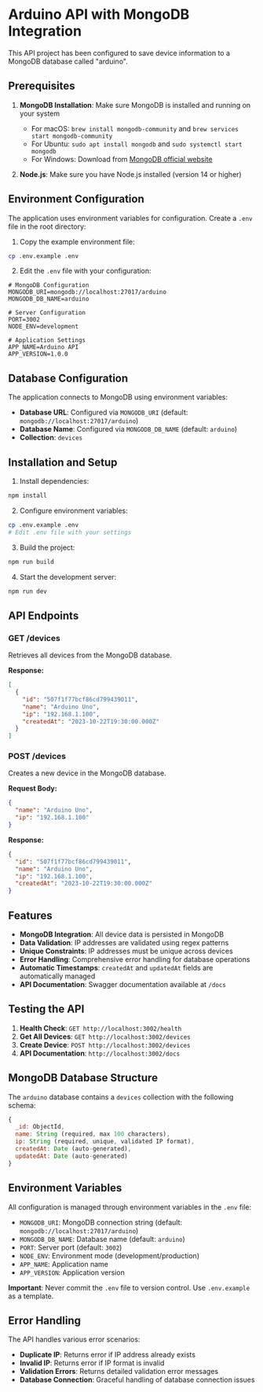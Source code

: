 # Arduino API with MongoDB Integration

This API project has been configured to save device information to a MongoDB database called "arduino".

## Prerequisites

1. **MongoDB Installation**: Make sure MongoDB is installed and running on your system
   - For macOS: `brew install mongodb-community` and `brew services start mongodb-community`
   - For Ubuntu: `sudo apt install mongodb` and `sudo systemctl start mongodb`
   - For Windows: Download from [MongoDB official website](https://www.mongodb.com/try/download/community)

2. **Node.js**: Make sure you have Node.js installed (version 14 or higher)

## Environment Configuration

The application uses environment variables for configuration. Create a `.env` file in the root directory:

1. Copy the example environment file:
```bash
cp .env.example .env
```

2. Edit the `.env` file with your configuration:
```env
# MongoDB Configuration
MONGODB_URI=mongodb://localhost:27017/arduino
MONGODB_DB_NAME=arduino

# Server Configuration
PORT=3002
NODE_ENV=development

# Application Settings
APP_NAME=Arduino API
APP_VERSION=1.0.0
```

## Database Configuration

The application connects to MongoDB using environment variables:
- **Database URL**: Configured via `MONGODB_URI` (default: `mongodb://localhost:27017/arduino`)
- **Database Name**: Configured via `MONGODB_DB_NAME` (default: `arduino`)
- **Collection**: `devices`

## Installation and Setup

1. Install dependencies:
```bash
npm install
```

2. Configure environment variables:
```bash
cp .env.example .env
# Edit .env file with your settings
```

3. Build the project:
```bash
npm run build
```

4. Start the development server:
```bash
npm run dev
```

## API Endpoints

### GET /devices
Retrieves all devices from the MongoDB database.

**Response:**
```json
[
  {
    "id": "507f1f77bcf86cd799439011",
    "name": "Arduino Uno",
    "ip": "192.168.1.100",
    "createdAt": "2023-10-22T19:30:00.000Z"
  }
]
```

### POST /devices
Creates a new device in the MongoDB database.

**Request Body:**
```json
{
  "name": "Arduino Uno",
  "ip": "192.168.1.100"
}
```

**Response:**
```json
{
  "id": "507f1f77bcf86cd799439011",
  "name": "Arduino Uno",
  "ip": "192.168.1.100",
  "createdAt": "2023-10-22T19:30:00.000Z"
}
```

## Features

- **MongoDB Integration**: All device data is persisted in MongoDB
- **Data Validation**: IP addresses are validated using regex patterns
- **Unique Constraints**: IP addresses must be unique across devices
- **Error Handling**: Comprehensive error handling for database operations
- **Automatic Timestamps**: `createdAt` and `updatedAt` fields are automatically managed
- **API Documentation**: Swagger documentation available at `/docs`

## Testing the API

1. **Health Check**: `GET http://localhost:3002/health`
2. **Get All Devices**: `GET http://localhost:3002/devices`
3. **Create Device**: `POST http://localhost:3002/devices`
4. **API Documentation**: `http://localhost:3002/docs`

## MongoDB Database Structure

The `arduino` database contains a `devices` collection with the following schema:

```javascript
{
  _id: ObjectId,
  name: String (required, max 100 characters),
  ip: String (required, unique, validated IP format),
  createdAt: Date (auto-generated),
  updatedAt: Date (auto-generated)
}
```

## Environment Variables

All configuration is managed through environment variables in the `.env` file:

- `MONGODB_URI`: MongoDB connection string (default: `mongodb://localhost:27017/arduino`)
- `MONGODB_DB_NAME`: Database name (default: `arduino`)
- `PORT`: Server port (default: `3002`)
- `NODE_ENV`: Environment mode (development/production)
- `APP_NAME`: Application name
- `APP_VERSION`: Application version

**Important**: Never commit the `.env` file to version control. Use `.env.example` as a template.

## Error Handling

The API handles various error scenarios:
- **Duplicate IP**: Returns error if IP address already exists
- **Invalid IP**: Returns error if IP format is invalid
- **Validation Errors**: Returns detailed validation error messages
- **Database Connection**: Graceful handling of database connection issues